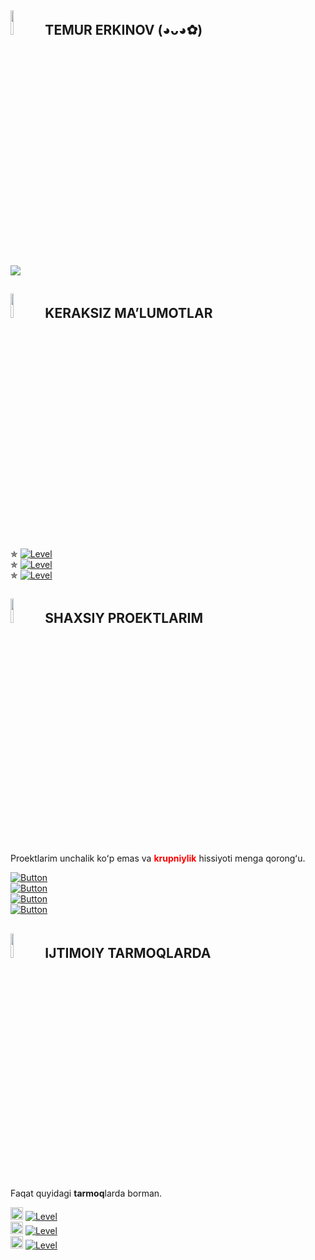 <h2><img src="https://te.legra.ph/file/ce5a5d154736726e05c40.png" width="10%"> TEMUR ERKINOV (◕ᴗ◕✿)</h2>
<img src="https://te.legra.ph/file/08c6a5f79f0871f7d6196.png">

<h2><img src="https://te.legra.ph/file/a7a7cfe66398989ea7899.png" width="10%"> KERAKSIZ MAʼLUMOTLAR</h2>
✯ <a href='https://github.com/Netuzb'><img src='https://img.shields.io/badge/Dasturlash boʻyicha:- Python, PHP, HTML, CSS-red?style=flat-square' alt='Level'></a><br>
✯ <a href='https://github.com/Netuzb'><img src='https://img.shields.io/badge/Grafika boʻyicha:- Procreate, IbisPaint, Painter-red?style=flat-square' alt='Level'></a><br>
✯ <a href='https://github.com/Netuzb'><img src='https://img.shields.io/badge/Hobbilarim:- Musiqa eshitish, Art ishlari, Oʻyinlar-red?style=flat-square' alt='Level'></a>

<h2><img src="https://te.legra.ph/file/823048b9f47006a8d5f76.png" width="10%"> SHAXSIY PROEKTLARIM</h2>
Proektlarim unchalik koʻp emas va <b><font color="red">krupniylik</font></b> hissiyoti menga qorongʻu.

[![Button](https://badgen.net/badge/UMod/UMod-Userbot/red?icon=telegram&label)](https://t.me/umodules)<br>
[![Button](https://badgen.net/badge/Soso/Soso-Userbot/red?icon=telegram&label)](https://github.com/Netuzb/sosi)<br>
[![Button](https://badgen.net/badge/XueArts/XueArts-My-Works/red?icon=slack&label)](https://t.me/xueart)<br>
[![Button](https://badgen.net/badge/Apex-Legends-Mobile-chat/Apex-Legends-Mobile-chat/red?icon=telegram&label)](https://t.me/APEXLEGENDS_MOBILE_CHAT)

<h2><img src="https://te.legra.ph/file/2b66eef4952cedc2e1ffb.png" width="10%"> IJTIMOIY TARMOQLARDA</h2>
Faqat quyidagi <b>tarmoq</b>larda borman.<br>

<img src="https://te.legra.ph/file/ad02280782f0cafbe372a.png" width="20px"> <a href='https://instagram.com/_temur.erkinov'><img src='https://img.shields.io/badge/Instagram-_temur.erkinov-orange?style=flat-square' alt='Level'></a><br>
<img src="https://te.legra.ph/file/91d2efe400346edafa0cb.png" width="20px"> <a href='https://telegram.me/netuzb'><img src='https://img.shields.io/badge/Telegram-@netuzb-orange?style=flat-square' alt='Level'></a><br>
<img src="https://te.legra.ph/file/96373389a8d6110b2bf53.png" width="20px"> <a href='https://github.com/Netuzb'><img src='https://img.shields.io/badge/Github-Netuzb-orange?style=flat-square' alt='Level'></a>
